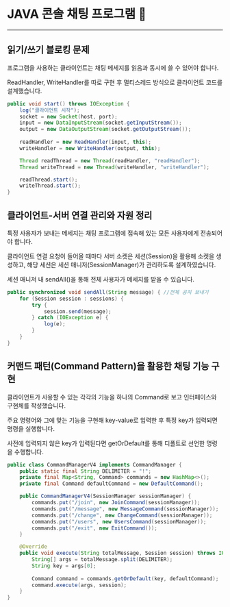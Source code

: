 # JAVA 콘솔 채팅 프로그램 💬

---

## 읽기/쓰기 블로킹 문제
프로그램을 사용하는 클라이언트는 채팅 메세지를 읽음과 동시에 쓸 수 있어야 합니다.

ReadHandler, WriteHandler를 따로 구현 후 멀티스레드 방식으로 클라이언트 코드를 설계했습니다.

```java
public void start() throws IOException {
    log("클라이언트 시작");
    socket = new Socket(host, port);
    input = new DataInputStream(socket.getInputStream());
    output = new DataOutputStream(socket.getOutputStream());
        
    readHandler = new ReadHandler(input, this);
    writeHandler = new WriteHandler(output, this);

    Thread readThread = new Thread(readHandler, "readHandler");
    Thread writeThread = new Thread(writeHandler, "writeHandler");

    readThread.start();
    writeThread.start();
}
```

## 클라이언트-서버 연결 관리와 자원 정리
특정 사용자가 보내는 메세지는 채팅 프로그램에 접속해 있는 모든 사용자에게 전송되어야 합니다.

클라이언트 연결 요청이 들어올 때마다 서버 소켓은 세션(Session)을 활용해 소켓을 생성하고, 해당 세션은 세션 매니저(SessionManager)가 관리하도록 설계하였습니다.

세션 매니저 내 sendAll()을 통해 전체 사용자가 메세지를 받을 수 있습니다.

```java
public synchronized void sendAll(String message) { //전체 공지 보내기
    for (Session session : sessions) {
        try {
            session.send(message);
        } catch (IOException e) {
            log(e);
        }
    }
}
```

## 커맨드 패턴(Command Pattern)을 활용한 채팅 기능 구현
클라이언트가 사용할 수 있는 각각의 기능을 하나의 Command로 보고 인터페이스와 구현체를 작성했습니다.

주요 명령어와 그에 맞는 기능을 구현해 key-value로 입력한 후 특정 key가 입력되면 명령을 실행합니다.

사전에 입력되지 않은 key가 입력된다면 getOrDefault를 통해 디폴트로 선언한 명령을 수행합니다.

```java
public class CommandManagerV4 implements CommandManager {
    public static final String DELIMITER = "!";
    private final Map<String, Command> commands = new HashMap<>();
    private final Command defaultCommand = new DefaultCommand();

    public CommandManagerV4(SessionManager sessionManager) {
        commands.put("/join", new JoinCommand(sessionManager));
        commands.put("/message", new MessageCommand(sessionManager));
        commands.put("/change", new ChangeCommand(sessionManager));
        commands.put("/users", new UsersCommand(sessionManager));
        commands.put("/exit", new ExitCommand());
    }

    @Override
    public void execute(String totalMessage, Session session) throws IOException {
        String[] args = totalMessage.split(DELIMITER);
        String key = args[0];
        
        Command command = commands.getOrDefault(key, defaultCommand);
        command.execute(args, session);
    }
}
```